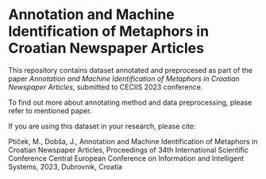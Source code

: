 # Annotation and Machine Identification of Metaphors in Croatian Newspaper Articles

This repository contains dataset annotated and preprocesed as part of the paper *Annotation and Machine Identification of Metaphors in Croatian Newspaper Articles*, submitted to CECIIS 2023 conference.

To find out more about annotating method and data preprocessing, please refer to mentioned paper.

If you are using this dataset in your research, please cite:

Ptiček, M., Dobša, J., Annotation and Machine Identification of Metaphors in Croatian Newspaper Articles, Proceedings of 34th International Scientific Conference Central European Conference on Information and Intelligent Systems, 2023, Dubrovnik, Croatia

